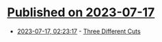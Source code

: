 # [Published on 2023-07-17](index.md)

* [2023-07-17, 02:23:17](https://lobste.rs/s/mvqdev/three_different_cuts) - [Three Different Cuts](https://matklad.github.io/2023/07/16/three-different-cuts.html)

